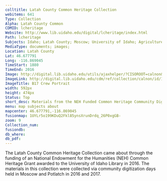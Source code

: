 ```yaml
---
colltitle: Latah County Common Heritage Collection
webitems: 641
Type: Collection
Alpha: Latah County Common
CDMID: lcheritage
Website: http://www.lib.uidaho.edu/digital/lcheritage/index.html
Path: lcheritage
Subjects: Idaho; Latah County; Moscow; University of Idaho; Agriculture; Forests; Mining;  
MediaType: documents; images; 
Location: Latah County
Lat: 46.677791
Long: -116.869045
TimeStart: 1880
TimeEnd: 2016
Image: http://digital.lib.uidaho.edu/utils/ajaxhelper/?CISOROOT=calnon&CISOPTR=15&action=2&DMSCALE=20&DMWIDTH=912&DMHEIGHT=512&DMX=0&DMY=0&DMTEXT=&DMROTATE=0
ImageLink: http://digital.lib.uidaho.edu/cdm/ref/collection/calnon/id/15
ImageTitle: B17 Crew Portrait
width: 592px
height: 474px
Status: Top
short_desc: Materials from the NEH Funded Common Heritage Community Digitization Project in Latah County
menu: map subjects about
mapcenter: 46.677791,-116.869045
fusionmap: 1UYLr5o199KDuQ2Fkl85ynsXrunDrdq_26P0xgGB-
zoom: 9
Collection_num: 
fusiondb: 
db_where: 
db_pdf: 
---
```

The Latah County Common Heritage Collection came about through the funding of an National Endowment for the Humanities (NEH) Common Heritage Grant awarded to the University of Idaho Library in 2016. The materials in this collection were collected via community digitization days held in Moscow and Potlatch in 2016 and 2017. 